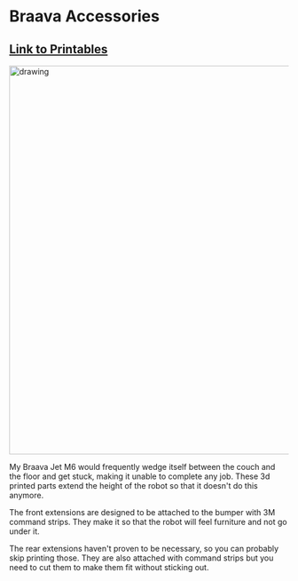 # Braava Accessories
## [Link to Printables](https://www.printables.com/model/246587-irobot-braava-jet-m6-height-extensions)
<img src="https://media.prusaprinters.org/media/prints/246587/images/2220771_002b94b7-0e4d-4160-aeab-04239ee31a06/thumbs/inside/1920x1440/jpg/img_1678.webp" alt="drawing" width="700"/>

My Braava Jet M6 would frequently wedge itself between the couch and the floor and get stuck, making it unable to complete any job. These 3d printed parts extend the height of the robot so that it doesn't do this anymore.

The front extensions are designed to be attached to the bumper with 3M command strips. They make it so that the robot will feel furniture and not go under it. 

The rear extensions haven't proven to be necessary, so you can probably skip printing those. They are also attached with command strips but you need to cut them to make them fit without sticking out.

 




